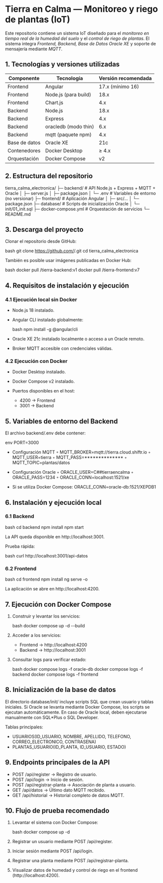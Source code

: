 # Tierra en Calma — Monitoreo y riego de plantas (IoT)
Este repositorio contiene un sistema IoT diseñado para el *monitoreo en tiempo real de la humedad del suelo* y el *control de riego de plantas*.
El sistema integra *Frontend, Backend, Base de Datos Oracle XE* y soporte de mensajería mediante *MQTT*.

## 1. Tecnologías y versiones utilizadas

| Componente    | Tecnología           | Versión recomendada |
| ------------- | -------------------- | ------------------- |
| Frontend      | Angular              | 17.x (mínimo 16)    |
| Frontend      | Node.js (para build) | 18.x                |
| Frontend      | Chart.js             | 4.x                 |
| Backend       | Node.js              | 18.x                |
| Backend       | Express              | 4.x                 |
| Backend       | oracledb (modo thin) | 6.x                 |
| Backend       | mqtt (paquete npm)   | 4.x                 |
| Base de datos | Oracle XE            | 21c                 |
| Contenedores  | Docker Desktop       | ≥ 4.x               |
| Orquestación  | Docker Compose       | v2                  |

## 2. Estructura del repositorio


tierra_calma_electronica/
├─ backend/             # API Node.js + Express + MQTT + Oracle
│  ├─ server.js
│  ├─ package.json
│  └─ .env              # Variables de entorno (no versionar)
├─ frontend/            # Aplicación Angular
│  ├─ src/...
│  └─ package.json
├─ database/            # Scripts de inicialización Oracle
│  └─ init/01_init.sql
├─ docker-compose.yml   # Orquestación de servicios
└─ README.md

## 3. Descarga del proyecto

Clonar el repositorio desde GitHub:

bash
git clone https://github.com/<usuario>/<repositorio>.git
cd tierra_calma_electronica

También es posible usar imágenes publicadas en Docker Hub:

bash
docker pull <usuario>/tierra-backend:v1
docker pull <usuario>/tierra-frontend:v7

## 4. Requisitos de instalación y ejecución

### 4.1 Ejecución local sin Docker

* Node.js 18 instalado.
* Angular CLI instalado globalmente:

  bash
  npm install -g @angular/cli
  
* Oracle XE 21c instalado localmente o acceso a un Oracle remoto.
* Broker MQTT accesible con credenciales válidas.

### 4.2 Ejecución con Docker

* Docker Desktop instalado.
* Docker Compose v2 instalado.
* Puertos disponibles en el host:

  * 4200 → Frontend
  * 3001 → Backend

## 5. Variables de entorno del Backend

El archivo backend/.env debe contener:

env
PORT=3000

* Configuración MQTT
    ◦ MQTT_BROKER=mqtt://tierra.cloud.shiftr.io
    ◦ MQTT_USER=tierra
    ◦ MQTT_PASS=**************
    ◦ MQTT_TOPIC=plantas/datos

* Configuración Oracle
    ◦ ORACLE_USER=C##tierraencalma
    ◦ ORACLE_PASS=1234
    ◦ ORACLE_CONN=localhost:1521/xe

* Si se utiliza Docker Compose:
ORACLE_CONN=oracle-db:1521/XEPDB1

## 6. Instalación y ejecución local

### 6.1 Backend

bash
cd backend
npm install
npm start

La API queda disponible en http://localhost:3001.

Prueba rápida:

bash
curl http://localhost:3001/api-datos

### 6.2 Frontend

bash
cd frontend
npm install
ng serve -o

La aplicación se abre en http://localhost:4200.

## 7. Ejecución con Docker Compose

1. Construir y levantar los servicios:

   bash
   docker compose up -d --build
   
2. Acceder a los servicios:

   * Frontend → http://localhost:4200
   * Backend → http://localhost:3001

3. Consultar logs para verificar estado:

   bash
   docker compose logs -f oracle-db
   docker compose logs -f backend
   docker compose logs -f frontend

## 8. Inicialización de la base de datos

El directorio database/init/ incluye scripts SQL que crean usuario y tablas iniciales.
Si Oracle se levanta mediante Docker Compose, los scripts se ejecutan automáticamente.
En caso de Oracle local, deben ejecutarse manualmente con SQL*Plus o SQL Developer.

Tablas principales:

* USUARIOS(ID_USUARIO, NOMBRE, APELLIDO, TELEFONO, CORREO_ELECTRONICO, CONTRASENA)
* PLANTAS_USUARIO(ID_PLANTA, ID_USUARIO, ESTADO)

## 9. Endpoints principales de la API

* POST /api/register → Registro de usuario.
* POST /api/login → Inicio de sesión.
* POST /api/registrar-planta → Asociación de planta a usuario.
* GET /api/datos → Último dato MQTT recibido.
* GET /api/historial → Historial completo de datos MQTT.

## 10. Flujo de prueba recomendado

1. Levantar el sistema con Docker Compose:

   bash
   docker compose up -d
   
2. Registrar un usuario mediante POST /api/register.
3. Iniciar sesión mediante POST /api/login.
4. Registrar una planta mediante POST /api/registrar-planta.
5. Visualizar datos de humedad y control de riego en el frontend (http://localhost:4200).





